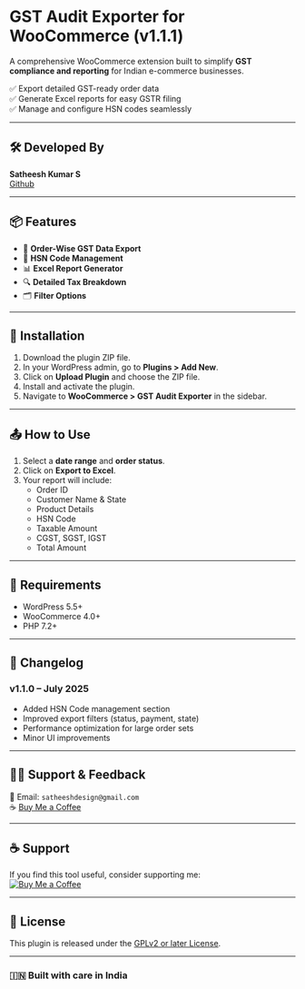 # GST Audit Exporter for WooCommerce (v1.1.1)

A comprehensive WooCommerce extension built to simplify **GST compliance and reporting** for Indian e-commerce businesses.

✅ Export detailed GST-ready order data  
✅ Generate Excel reports for easy GSTR filing  
✅ Manage and configure HSN codes seamlessly

---

## 🛠 Developed By

**Satheesh Kumar S**  
[Github](https://github.com/pplcallmesatz/)

---

## 📦 Features

- 📄 **Order-Wise GST Data Export**  
- 🧾 **HSN Code Management**  
- 📊 **Excel Report Generator**  
- 🔍 **Detailed Tax Breakdown**  
- 🗂️ **Filter Options**  

---

## 🚀 Installation

1. Download the plugin ZIP file.
2. In your WordPress admin, go to **Plugins > Add New**.
3. Click on **Upload Plugin** and choose the ZIP file.
4. Install and activate the plugin.
5. Navigate to **WooCommerce > GST Audit Exporter** in the sidebar.

---

## 📤 How to Use

1. Select a **date range** and **order status**.
2. Click on **Export to Excel**.
3. Your report will include:
   - Order ID
   - Customer Name & State
   - Product Details
   - HSN Code
   - Taxable Amount
   - CGST, SGST, IGST
   - Total Amount

---

## 📎 Requirements

- WordPress 5.5+
- WooCommerce 4.0+
- PHP 7.2+

---

## 📌 Changelog

### v1.1.0 – July 2025
- Added HSN Code management section
- Improved export filters (status, payment, state)
- Performance optimization for large order sets
- Minor UI improvements

---

## 🧑‍💻 Support & Feedback

📩 Email: `satheeshdesign@gmail.com`  
☕ [Buy Me a Coffee](https://www.buymeacoffee.com/satheeshdesign)

---

## ☕ Support

If you find this tool useful, consider supporting me:  
[![Buy Me a Coffee](https://www.buymeacoffee.com/assets/img/custom_images/orange_img.png)](https://www.buymeacoffee.com/satheeshdesign)

---

## 📜 License

This plugin is released under the [GPLv2 or later License](https://www.gnu.org/licenses/gpl-2.0.html).

---

### 🇮🇳 Built with care in India
